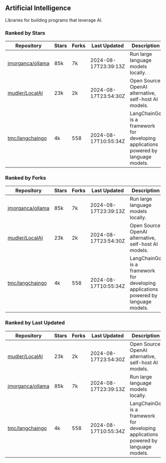 ## Artificial Intelligence

Libraries for building programs that leverage AI.

### Ranked by Stars

| Repository | Stars | Forks | Last Updated | Description | 
|------------|-------|-------|--------------|-------------|
| [jmorganca/ollama](https://github.com/jmorganca/ollama) | 85k | 7k | 2024-08-17T23:39:13Z |  Run large language models locally. |
| [mudler/LocalAI](https://github.com/mudler/LocalAI) | 23k | 2k | 2024-08-17T23:54:30Z |  Open Source OpenAI alternative, self-host AI models. |
| [tmc/langchaingo](https://github.com/tmc/langchaingo) | 4k | 558 | 2024-08-17T10:55:34Z |  LangChainGo is a framework for developing applications powered by language models. |

### Ranked by Forks

| Repository | Stars | Forks | Last Updated | Description | 
|------------|-------|-------|--------------|-------------|
| [jmorganca/ollama](https://github.com/jmorganca/ollama) | 85k | 7k | 2024-08-17T23:39:13Z |  Run large language models locally. |
| [mudler/LocalAI](https://github.com/mudler/LocalAI) | 23k | 2k | 2024-08-17T23:54:30Z |  Open Source OpenAI alternative, self-host AI models. |
| [tmc/langchaingo](https://github.com/tmc/langchaingo) | 4k | 558 | 2024-08-17T10:55:34Z |  LangChainGo is a framework for developing applications powered by language models. |

### Ranked by Last Updated

| Repository | Stars | Forks | Last Updated | Description | 
|------------|-------|-------|--------------|-------------|
| [mudler/LocalAI](https://github.com/mudler/LocalAI) | 23k | 2k | 2024-08-17T23:54:30Z |  Open Source OpenAI alternative, self-host AI models. |
| [jmorganca/ollama](https://github.com/jmorganca/ollama) | 85k | 7k | 2024-08-17T23:39:13Z |  Run large language models locally. |
| [tmc/langchaingo](https://github.com/tmc/langchaingo) | 4k | 558 | 2024-08-17T10:55:34Z |  LangChainGo is a framework for developing applications powered by language models. |

